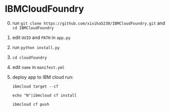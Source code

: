 # IBMCloudFoundry

0. run ``git clone https://github.com/xixiha5230/IBMCloudFoundry.git`` and ``cd IBMCloudFoundry``

1. edit ``UUID`` and ``PATH`` in ``app.py``

2. run ``python install.py``

3. ``cd cloudfoundry``

4. edit ``name`` in ``manifest.yml``

5. deploy app to IBM cloud run:

   ``ibmcloud target --cf``  
   
   ``echo "N"|ibmcloud cf install ``
   
   ``ibmcloud cf push``
